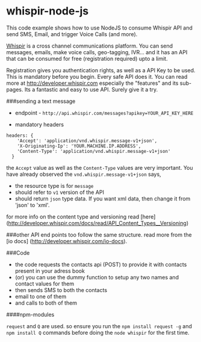 # whispir-node-js
This code example shows how to use NodeJS to consume Whispir API and send SMS, Email, and trigger Voice Calls (and more).

[Whispir](http://www.whispir.com) is a cross channel communications platform. You can send messages, emails, make voice calls, geo-tagging, IVR... and it has an API that can be consumed for free (registration required) upto a limit. 

Registration gives you authentication rights, as well as a API Key to be used. This is mandatory before you begin. Every safe API does it. You can read more at http://developer.whispir.com especially the "features" and its sub-pages. Its a fantastic and easy to use API. Surely give it a try. 

###sending a text message

* endpoint - `http://api.whispir.com/messages?apikey=YOUR_API_KEY_HERE`

* mandatory headers
```
headers: {
    'Accept': 'application/vnd.whispir.message-v1+json',
    'X-Originating-Ip': 'YOUR.MACHINE.IP.ADDRESS',
    'Content-Type': 'application/vnd.whispir.message-v1+json'
  }
```

the `Accept` value as well as the `Content-Type` values are very important. You have already observed the `vnd.whispir.message-v1+json` says, 

* the resource type is for `message` 
* should refer to `v1` version of the API 
* should return `json` type data. If you want xml data, then change it from 'json' to 'xml'. 

for more info on the content type and versioning read [here] (http://developer.whispir.com/docs/read/API_Content_Types__Versioning)

 ###other API end points too follow the same structure. read more from the [io docs] (http://developer.whispir.com/io-docs).


###Code

- the code requests the contacts api (POST) to provide it with contacts present in your adress book
- (or) you can use the dummy function to setup any two names and contact values for them
- then sends SMS to both the contacts
- email to one of them
- and calls to both of them

####npm-modules

`request` and `Q` are used. so ensure you run the `npm install request -g` and `npm install Q` commands before doing the `node whispir` for the first time.
